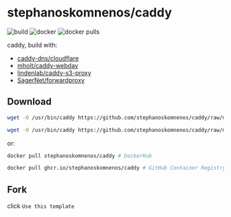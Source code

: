 # stephanoskomnenos/caddy

![build](https://github.com/stephanoskomnenos/caddy/actions/workflows/build.yml/badge.svg)
![docker](https://github.com/stephanoskomnenos/caddy/actions/workflows/docker.yml/badge.svg)
![docker pulls](https://img.shields.io/docker/pulls/stephanoskomnenos/caddy.svg)

caddy, build with:

- [caddy-dns/cloudflare](https://github.com/caddy-dns/cloudflare)
- [mholt/caddy-webdav](https://github.com/mholt/caddy-webdav)
- [lindenlab/caddy-s3-proxy](https://github.com/lindenlab/caddy-s3-proxy)
- [SagerNet/forwardproxy](https://github.com/SagerNet/forwardproxy)

## Download

```bash
wget -O /usr/bin/caddy https://github.com/stephanoskomnenos/caddy/raw/main/caddy_amd64 # amd64

wget -O /usr/bin/caddy https://github.com/stephanoskomnenos/caddy/raw/main/caddy_arm64 # arm64
```

or:

```bash
docker pull stephanoskomnenos/caddy # DockerHub

docker pull ghcr.io/stephanoskomnenos/caddy # GitHub Container Registry
```

## Fork

click ```Use this template```
